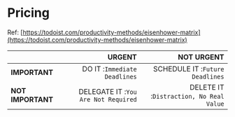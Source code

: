 # Pricing

Ref: [https://todoist.com/productivity-methods/eisenhower-matrix](https://todoist.com/productivity-methods/eisenhower-matrix)

| |URGENT |NOT URGENT |
|:---|---:|---:|
**IMPORTANT**|DO IT :`Immediate Deadlines`|SCHEDULE IT :`Future Deadlines` |
**NOT IMPORTANT**|DELEGATE IT :`You Are Not Required` |DELETE IT :`Distraction, No Real Value`  |
